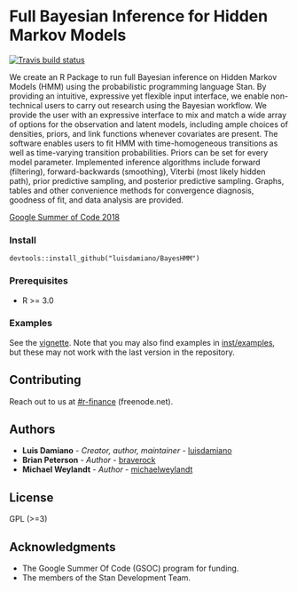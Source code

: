 # Full Bayesian Inference for Hidden Markov Models

[![Travis build status](https://travis-ci.org/luisdamiano/BayesHMM.svg?branch=master)](https://travis-ci.org/luisdamiano/BayesHMM)

We create an R Package to run full Bayesian inference on Hidden Markov Models (HMM) using the probabilistic programming language Stan. By providing an intuitive, expressive yet flexible input interface, we enable non-technical users to carry out research using the Bayesian workflow. We provide the user with an expressive interface to mix and match a wide array of options for the observation and latent models, including ample choices of densities, priors, and link functions whenever covariates are present. The software enables users to fit HMM with time-homogeneous transitions as well as time-varying transition probabilities. Priors can be set for every model parameter. Implemented inference algorithms include forward (filtering), forward-backwards (smoothing), Viterbi (most likely hidden path), prior predictive sampling, and posterior predictive sampling. Graphs, tables and other convenience methods for convergence diagnosis, goodness of fit, and data analysis are provided.

[Google Summer of Code 2018](https://summerofcode.withgoogle.com/projects/#4681157036212224)

### Install

```
devtools::install_github("luisdamiano/BayesHMM")
```

### Prerequisites
  * R >= 3.0
  
### Examples

See the [vignette](inst/doc/introduction.pdf). Note that you may also find examples in [inst/examples](inst/examples), but these may not work with the last version in the repository.
  
## Contributing

Reach out to us at [#r-finance](http://webchat.freenode.net/?channels=r-finance) (freenode.net).

## Authors

* **Luis Damiano** - *Creator, author, maintainer* - [luisdamiano](https://github.com/luisdamiano)
* **Brian Peterson** - *Author* - [braverock](https://github.com/braverock)
* **Michael Weylandt** - *Author* - [michaelweylandt](https://github.com/michaelweylandt)

## License
GPL (>=3)

## Acknowledgments

* The Google Summer Of Code (GSOC) program for funding.
* The members of the Stan Development Team.
